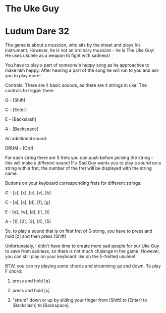 # The Uke Guy 
# Ludum Dare 32

The game is about a musician, who sits by the street and plays his instrument.
However, he is not an ordinary musician - he is The Uke Guy! He uses ukulele
as a weapon to fight with sadness!

You have to play a part of someone's happy song as he approaches to make him happy.
After hearing a part of the song he will run to you and ask you to play more!

Controls:
There are 4 basic sounds, as there are 4 strings in uke. The controls to trigger them:

G - [Shift]

C - [Enter]

E - [Backslash]

A - [Backspace]


An additional sound:

DRUM - [Ctrl]

For each string there are 5 frets you can push before picking the string - this will
make a different sound! If a Sad Guy wants you to play a sound on a string with
a fret, the number of the fret will be displayed with the string name.

Buttons on your keyboard corresponding frets for different strings:

G - [z], [x], [c], [v], [b]

C - [a], [s], [d], [f], [g]

E - [q], [w], [e], [r], [t]

A - [1], [2], [3], [4], [5]

So, to play a sound that is on first fret of G string, you have to press and hold [z]
and then press [Shift]

Unfortunately, I didn't have time to create more sad people for our Uke Guy to save
from sadness, so there is not much chalange in the game. However, you can still
play on your keyboard like on the 5-fretted ukulele!

BTW, you can try playing some chords and strumming up and down. To play F chord:

1. press and hold [q]

2. press and hold [x]

3. "strum" down or up by sliding your finger from [Shift] to [Enter] to [Backslash] to [Backspace].

